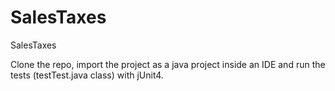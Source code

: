 # SalesTaxes
SalesTaxes

Clone the repo, import the project as a java project inside an IDE and run the tests (testTest.java class) with jUnit4. 
